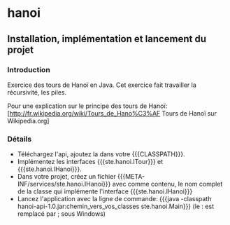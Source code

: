 # hanoi

## Installation, implémentation et lancement du projet

### Introduction

Exercice des tours de Hanoï en Java. Cet exercice fait travailler la récursivité, les piles.

Pour une explication sur le principe des tours de Hanoï: [http://fr.wikipedia.org/wiki/Tours_de_Hano%C3%AF Tours de Hanoï sur Wikipedia.org]

### Détails

 * Téléchargez l'api, ajoutez la dans votre {{{CLASSPATH}}}.
 * Implémentez les interfaces {{{ste.hanoi.ITour}}} et {{{ste.hanoi.IHanoi}}}.
 * Dans votre projet, créez un fichier {{{META-INF/services/ste.hanoi.IHanoi}}} avec comme contenu, le nom complet de la classe qui implémente l'interface {{{ste.hanoi.IHanoi}}}
 * Lancez l'application avec la ligne de commande: {{{java -classpath hanoi-api-1.0.jar:chemin_vers_vos_classes ste.hanoi.Main}}} (le : est remplacé par ; sous Windows)
